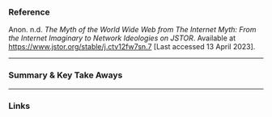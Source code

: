  ### Reference 
Anon. n.d. _The Myth of the World Wide Web from The Internet Myth: From the Internet Imaginary to Network Ideologies on JSTOR_. Available at https://www.jstor.org/stable/j.ctv12fw7sn.7 [Last accessed 13 April 2023].

---

### Summary & Key Take Aways


--- 

### Links



